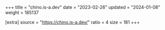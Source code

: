 +++
title = "chino.is-a.dev"
date = "2023-02-26"
updated = "2024-01-08"
weight = 185137

[extra]
source = "https://chino.is-a.dev/"
ratio = 4
size = 181
+++
